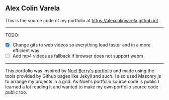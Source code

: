 ## Alex Colin Varela

This is the source code of my portfolio at https://alexcolinvarela.github.io/ 


---


TODO: 
- [x] Change gifs to web videos so everything load faster and in a more efficient way
- [ ] Add mp4 videos as fallback if browser does not support webm

---


This portfolio was inspired by [Noel Berry's portfolio](http://noelfb.com/) and made using the tools provided by Github pages like Jekyll and such.
I also used Masonry js to arrange my projects in a grid. As Noel's portfolio source code is public I learned a lot reading it and wanted to make my own portfolio source code public too.

